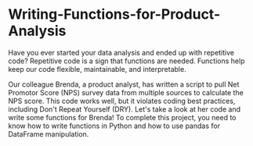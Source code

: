 # Writing-Functions-for-Product-Analysis

Have you ever started your data analysis and ended up with repetitive code? Repetitive code is a sign that functions are needed. Functions help keep our code flexible, maintainable, and interpretable.

Our colleague Brenda, a product analyst, has written a script to pull Net Promotor Score (NPS) survey data from multiple sources to calculate the NPS score. This code works well, but it violates coding best practices, including Don't Repeat Yourself (DRY). Let's take a look at her code and write some functions for Brenda! To complete this project, you need to know how to write functions in Python and how to use pandas for DataFrame manipulation.
